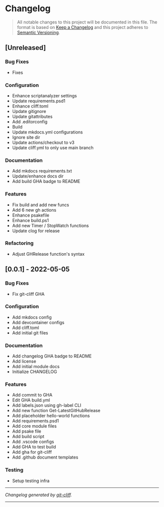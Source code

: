 # Changelog

> All notable changes to this project will be documented in this file. The format is based on
[Keep a Changelog](http://keepachangelog.com/) and this project adheres to
[Semantic Versioning](http://semver.org/).

## [Unreleased]

### Bug Fixes

- Fixes

### Configuration

- Enhance scriptanalyzer settings
- Update requirements.psd1
- Enhance cliff.toml
- Update gitignore
- Update gitattributes
- Add .editorconfig
- Build
- Update mkdocs.yml configurations
- Ignore site dir
- Update actions/checkout to v3
- Update cliff.yml to only use main branch

### Documentation

- Add mkdocs requirements.txt
- Update/enhance docs dir
- Add build GHA badge to README

### Features

- Fix build and add new funcs
- Add 6 new gh actions
- Enhance psakefile
- Enhance build.ps1
- Add new Timer / StopWatch functions
- Update clog for release

### Refactoring

- Adjust GHRelease function's syntax

## [0.0.1] - 2022-05-05

### Bug Fixes

- Fix git-cliff GHA

### Configuration

- Add mkdocs config
- Add devcontainer configs
- Add cliff.toml
- Add initial git files

### Documentation

- Add changelog GHA badge to README
- Add license
- Add initial module docs
- Initialize CHANGELOG

### Features

- Add commit to GHA
- Edit GHA build.yml
- Add labels.json using gh-label CLI
- Add new function Get-LatestGitHubRelease
- Add placeholder hello-world functions
- Add requirements.psd1
- Add core module files
- Add psake file
- Add build script
- Add .vscode configs
- Add GHA to test build 
- Add gha for git-cliff
- Add .github document templates

### Testing

- Setup testing infra

***
*Changelog generated by [git-cliff](https://github.com/orhun/git-cliff).*
***
